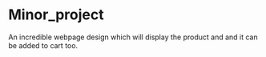 # Minor_project
An incredible webpage design which will display the product and and it can be added to cart too.
